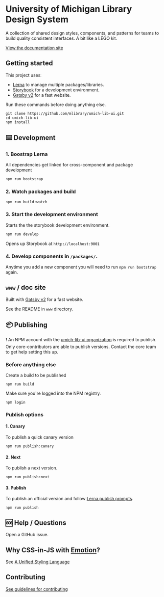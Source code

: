 # University of Michigan Library Design System

A collection of shared design styles, components, and patterns for teams to build quality consistent interfaces. A bit like a LEGO kit.

[View the documentation site](https://design-system.lib.umich.edu/)

## Getting started

This project uses:
- [Lerna](https://lernajs.io/) to manage multiple packages/libraries.
- [Storybook](https://storybook.js.org/) for a development environment.
- [Gatsby v2](https://www.gatsbyjs.org/) for a fast website.

Run these commands before doing anything else.
```
git clone https://github.com/mlibrary/umich-lib-ui.git
cd umich-lib-ui
npm install
```

## ⌨️ Development

### 1. Boostrap Lerna

All dependencies get linked for cross-component and package development
```sh
npm run bootstrap
```

### 2. Watch packages and build

```sh
npm run build:watch
```

### 3. Start the development environment

Starts the the storybook development environment. 
```sh
npm run develop
```
Opens up Storybook at `http://localhost:9001`

### 4. Develop components in `/packages/`.

Anytime you add a new component you will need to run `npm run bootstrap` again.

## `www` / doc site

Built with [Gatsby v2](https://www.gatsbyjs.org/) for a fast website.

See the README in `www` directory.

## 📦 Publishing

❗ An NPM account with the [umich-lib-ui organization](https://www.npmjs.com/org/umich-lib-ui) is required to publish. Only core-contributors are able to publish versions. Contact the core team to get help setting this up.

### Before anything else

Create a build to be published

```
npm run build
```

Make sure you're logged into the NPM registry.

```
npm login
```

### Publish options

#### 1. Canary

To publish a quick canary version

```
npm run publish:canary
```

#### 2. Next

To publish a next version.

```
npm run publish:next
```

#### 3. Publish

To publish an official version and follow [Lerna publish prompts](https://github.com/lerna/lerna/tree/master/commands/publish).

```
npm run publish
```

## 🆘 Help / Questions

Open a GitHub issue.

## Why CSS-in-JS with [Emotion](https://emotion.sh/)?

See [A Unified Styling Language](https://medium.com/seek-blog/a-unified-styling-language-d0c208de2660)

## Contributing

[See guidelines for contributing](https://github.com/mlibrary/umich-lib-components-react/blob/master/CONTRIBUTING.md)
